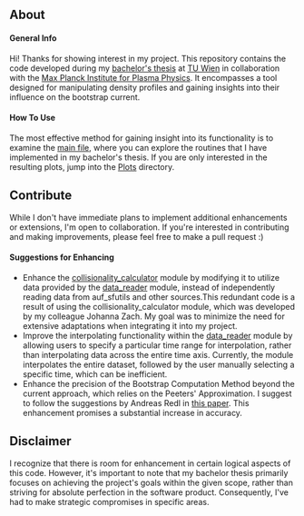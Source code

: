 ## About

#### General Info

Hi! Thanks for showing interest in my project. This repository contains the code developed during my [bachelor's thesis](https://www.youtube.com/watch?v=dQw4w9WgXcQ) at [TU Wien](https://www.tuwien.at/en/) in collaboration with the [Max Planck Institute for Plasma Physics](https://www.ipp.mpg.de/en). It encompasses a tool designed for manipulating density profiles and gaining insights into their influence on the bootstrap current.

#### How To Use

The most effective method for gaining insight into its functionality is to examine the [main file](main.py), where you can explore the routines that I have implemented in my bachelor's thesis. If you are only interested in the resulting plots, jump into the [Plots](Plots/) directory.

## Contribute

While I don't have immediate plans to implement additional enhancements or extensions, I'm open to collaboration. If you're interested in contributing and making improvements, please feel free to make a pull request :)

#### Suggestions for Enhancing
* Enhance the [collisionality_calculator](collisionality_calculator.py) module by modifying it to utilize data provided by the [data_reader](data_reader.py) module, instead of independently reading data from auf_sfutils and other sources.This redundant code is a result of using the collisionality_calculator module, which was developed by my colleague Johanna Zach. My goal was to minimize the need for extensive adaptations when integrating it into my project.
* Improve the interpolating functionality within the [data_reader](data_reader.py) module by allowing users to specify a particular time range for interpolation, rather than interpolating data across the entire time axis. Currently, the module interpolates the entire dataset, followed by the user manually selecting a specific time, which can be inefficient.
* Enhance the precision of the Bootstrap Computation Method beyond the current approach, which relies on the Peeters' Approximation. I suggest to follow the suggestions by Andreas Redl in [this paper](https://pubs.aip.org/aip/pop/article-abstract/28/2/022502/124727/A-new-set-of-analytical-formulae-for-the?redirectedFrom=PDF). This enhancement promises a substantial increase in accuracy.

## Disclaimer

I recognize that there is room for enhancement in certain logical aspects of this code. However, it's important to note that my bachelor thesis primarily focuses on achieving the project's goals within the given scope, rather than striving for absolute perfection in the software product. Consequently, I've had to make strategic compromises in specific areas.
